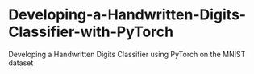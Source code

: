 # Developing-a-Handwritten-Digits-Classifier-with-PyTorch
Developing a Handwritten Digits Classifier using PyTorch on the MNIST dataset
